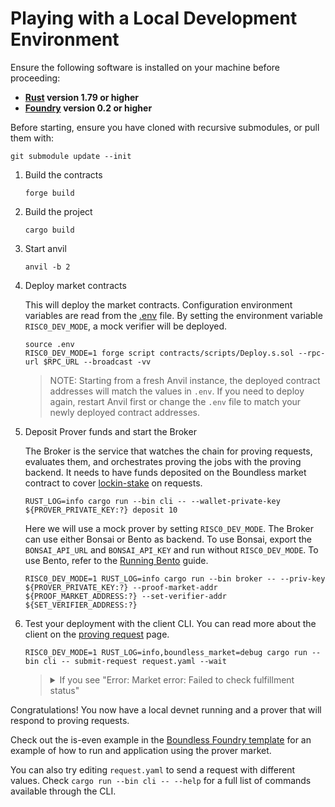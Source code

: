 # Playing with a Local Development Environment

Ensure the following software is installed on your machine before proceeding:

- **[Rust](https://www.rust-lang.org/tools/install) version 1.79 or higher**
- **[Foundry](https://book.getfoundry.sh/getting-started/installation) version 0.2 or higher**

Before starting, ensure you have cloned with recursive submodules, or pull them with:

```console
git submodule update --init
```

1. Build the contracts

   ```console
   forge build
   ```

2. Build the project

   ```console
   cargo build
   ```

3. Start anvil

   ```console
   anvil -b 2
   ```

4. Deploy market contracts

   This will deploy the market contracts.
   Configuration environment variables are read from the [.env](../../../.env) file.
   By setting the environment variable `RISC0_DEV_MODE`, a mock verifier will be deployed.

   ```console
   source .env
   RISC0_DEV_MODE=1 forge script contracts/scripts/Deploy.s.sol --rpc-url $RPC_URL --broadcast -vv
   ```

   > NOTE: Starting from a fresh Anvil instance, the deployed contract addresses will match the values in `.env`.
   > If you need to deploy again, restart Anvil first or change the `.env` file to match your newly deployed contract addresses.

5. Deposit Prover funds and start the Broker

   The Broker is the service that watches the chain for proving requests, evaluates them, and orchestrates proving the jobs with the proving backend.
   It needs to have funds deposited on the Boundless market contract to cover [lockin-stake][rfc-order-matching] on requests.

   ```console
   RUST_LOG=info cargo run --bin cli -- --wallet-private-key ${PROVER_PRIVATE_KEY:?} deposit 10
   ```

   Here we will use a mock prover by setting `RISC0_DEV_MODE`.
   The Broker can use either Bonsai or Bento as backend.
   To use Bonsai, export the `BONSAI_API_URL` and `BONSAI_API_KEY` and run without `RISC0_DEV_MODE`.
   To use Bento, refer to the [Running Bento](../bento/running_bento.md) guide.

   ```console
   RISC0_DEV_MODE=1 RUST_LOG=info cargo run --bin broker -- --priv-key ${PROVER_PRIVATE_KEY:?} --proof-market-addr ${PROOF_MARKET_ADDRESS:?} --set-verifier-addr ${SET_VERIFIER_ADDRESS:?}
   ```

6. Test your deployment with the client CLI.
   You can read more about the client on the [proving request](../market/proving_request.md) page.

   ```console
   RISC0_DEV_MODE=1 RUST_LOG=info,boundless_market=debug cargo run --bin cli -- submit-request request.yaml --wait
   ```

   > <details>
   > <summary>
   > If you see "Error: Market error: Failed to check fulfillment status"
   > </summary>
   >
   > ```
   > Error: Market error: Failed to check fulfillment status
   >
   > Caused by:
   >     0: Failed to check fulfillment status
   >     1: Transaction error: contract error: buffer overrun while deserializing
   >     2: contract error: buffer overrun while deserializing
   >     3: buffer overrun while deserializing
   >     4: buffer overrun while deserializing
   > ```
   >
   > Check the deployment logs from running `forge script` and ensure it matches the addresses listed in `.env`
   > If they don't match, adjust the `.env` file or try restarting anvil and deploying again.
   >
   > </details>

Congratulations! You now have a local devnet running and a prover that will respond to proving requests.

Check out the is-even example in the [Boundless Foundry template][boundless-foundry-template] for an example of how to run and application using the prover market.

You can also try editing `request.yaml` to send a request with different values.
Check `cargo run --bin cli -- --help` for a full list of commands available through the CLI.

[rfc-order-matching]: /market/prover_market_rfc.html#order-placement-and-matching
[boundless-foundry-template]: https://github.com/boundless-xyz/boundless-foundry-template/
